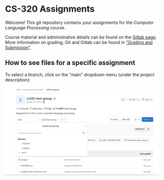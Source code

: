 # CS-320 Assignments

Welcome! This git repository contains your assignments for the *Computer Language Processing* course.

Course material and administrative details can be found on the [Gitlab page](https://gitlab.epfl.ch/lara/cs320). More information on grading, Git and Gitlab can be found in [“Grading and Submission”](https://gitlab.epfl.ch/lara/cs320-template/-/blob/main/grading-and-submission.md).

## How to see files for a specific assignment

To select a branch, click on the "main" dropdown menu (under the project description):

![Branch selection](images/projects.png)
